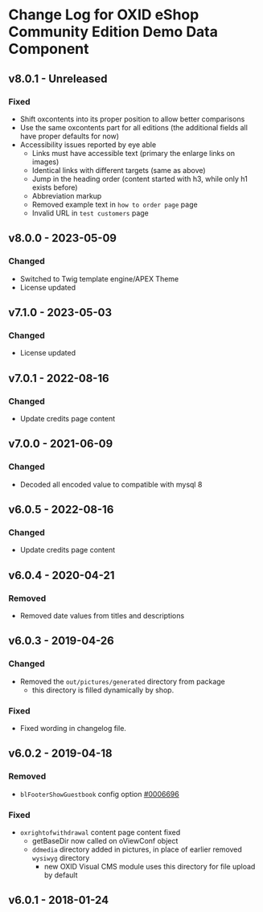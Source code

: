 # Change Log for OXID eShop Community Edition Demo Data Component

## v8.0.1 - Unreleased

### Fixed
- Shift oxcontents into its proper position to allow better comparisons
- Use the same oxcontents part for all editions (the additional fields all have proper defaults for now)
- Accessibility issues reported by eye able
  - Links must have accessible text (primary the enlarge links on images)
  - Identical links with different targets (same as above)
  - Jump in the heading order (content started with h3, while only h1 exists before)
  - Abbreviation markup
  - Removed example text in `how to order page` page
  - Invalid URL in `test customers` page

## v8.0.0 - 2023-05-09

### Changed
- Switched to Twig template engine/APEX Theme
- License updated

## v7.1.0 - 2023-05-03

### Changed
- License updated

## v7.0.1 - 2022-08-16

### Changed
- Update credits page content

## v7.0.0 - 2021-06-09

### Changed
- Decoded all encoded value to compatible with mysql 8

## v6.0.5 - 2022-08-16

### Changed
- Update credits page content

## v6.0.4 - 2020-04-21

### Removed
- Removed date values from titles and descriptions

## v6.0.3 - 2019-04-26

### Changed
- Removed the `out/pictures/generated` directory from package
    - this directory is filled dynamically by shop.

### Fixed
- Fixed wording in changelog file.

## v6.0.2 - 2019-04-18

### Removed
- `blFooterShowGuestbook` config option [#0006696](https://bugs.oxid-esales.com/view.php?id=6696)

### Fixed
- `oxrightofwithdrawal` content page content fixed
    - getBaseDir now called on oViewConf object
    - `ddmedia` directory added in pictures, in place of earlier removed `wysiwyg` directory
        - new OXID Visual CMS module uses this directory for file upload by default

## v6.0.1 - 2018-01-24

